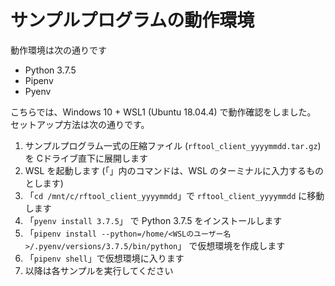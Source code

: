 # サンプルプログラムの動作環境

動作環境は次の通りです 
- Python 3.7.5
- Pipenv
- Pyenv

こちらでは、Windows 10 + WSL1 (Ubuntu 18.04.4) で動作確認をしました。
セットアップ方法は次の通りです。

1. サンプルプログラム一式の圧縮ファイル (`rftool_client_yyyymmdd.tar.gz`) を Cドライブ直下に展開します
1. WSL を起動します (「」内のコマンドは、WSL のターミナルに入力するものとします)
1. 「`cd /mnt/c/rftool_client_yyyymmdd`」で `rftool_client_yyyymmdd` に移動します
1. 「`pyenv install 3.7.5`」 で Python 3.7.5 をインストールします
1. 「`pipenv install --python=/home/<WSLのユーザー名>/.pyenv/versions/3.7.5/bin/python`」 で仮想環境を作成します
1. 「`pipenv shell`」で仮想環境に入ります
1. 以降は各サンプルを実行してください


